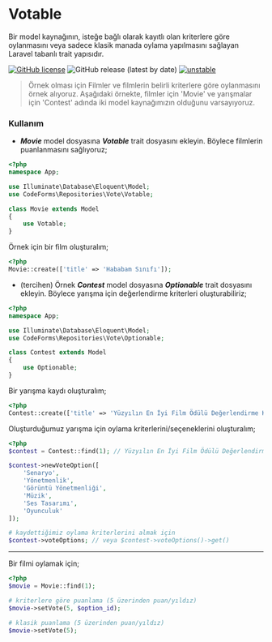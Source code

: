 # Votable
Bir model kaynağının, isteğe bağlı olarak kayıtlı olan kriterlere göre oylanmasını veya sadece klasik manada oylama yapılmasını sağlayan Laravel tabanlı trait yapısıdır.

[![GitHub license](https://img.shields.io/github/license/codeforms/Votable)](https://github.com/codeforms/Votable/blob/master/LICENSE)
![GitHub release (latest by date)](https://img.shields.io/github/v/release/codeforms/Votable)
[![unstable](http://badges.github.io/stability-badges/dist/unstable.svg)](https://github.com/codeforms/Votable/releases)

> Örnek olması için Filmler ve filmlerin belirli kriterlere göre oylanmasını örnek alıyoruz. Aşağıdaki örnekte, filmler için 'Movie' ve yarışmalar için 'Contest' adında iki model kaynağımızın olduğunu varsayıyoruz.

### Kullanım
* ***Movie*** model dosyasına ***Votable*** trait dosyasını ekleyin. Böylece filmlerin puanlanmasını sağlıyoruz;
```php
<?php
namespace App;

use Illuminate\Database\Eloquent\Model;
use CodeForms\Repositories\Vote\Votable;

class Movie extends Model
{
    use Votable;
}
```
Örnek için bir film oluşturalım;
```php
<?php
Movie::create(['title' => 'Hababam Sınıfı']);

```
* (tercihen) Örnek ***Contest*** model dosyasına ***Optionable*** trait dosyasını ekleyin. Böylece yarışma için değerlendirme kriterleri oluşturabiliriz;
```php
<?php
namespace App;

use Illuminate\Database\Eloquent\Model;
use CodeForms\Repositories\Vote\Optionable;

class Contest extends Model
{
    use Optionable;
}
```
Bir yarışma kaydı oluşturalım;
```php
<?php
Contest::create(['title' => 'Yüzyılın En İyi Film Ödülü Değerlendirme Kriterleri']);

```
Oluşturduğumuz yarışma için oylama kriterlerini/seçeneklerini oluşturalım;
```php
<?php
$contest = Contest::find(1); // Yüzyılın En İyi Film Ödülü Değerlendirme Kriterleri

$contest->newVoteOption([
    'Senaryo',
    'Yönetmenlik',
    'Görüntü Yönetmenliği',
    'Müzik',
    'Ses Tasarımı',
    'Oyunculuk'
]);

# kaydettiğimiz oylama kriterlerini almak için
$contest->voteOptions; // veya $contest->voteOptions()->get()
```
---
Bir filmi oylamak için;
```php
<?php
$movie = Movie::find(1);

# kriterlere göre puanlama (5 üzerinden puan/yıldız)
$movie->setVote(5, $option_id);

# klasik puanlama (5 üzerinden puan/yıldız)
$movie->setVote(5);
```